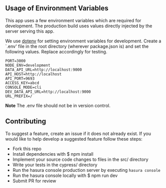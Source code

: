 ## Usage of Environment Variables

This app uses a few environment variables which are required for development. The production build uses values directly injected by the server serving this app.

We use [dotenv](https://github.com/motdotla/dotenv) for setting environment variables for development. Create a `.env' file in the root directory (wherever package.json is) and set the following values. Replace accordingly for testing.

```
PORT=3000
NODE_ENV=development
DATA_API_URL=http://localhost:9000
API_HOST=http://localhost
API_PORT=9693
ACCESS_KEY=abcd
CONSOLE_MODE=cli
DEV_DATA_API_URL=http://localhost:9000
URL_PREFIX=/
```

**Note**
The .env file should not be in version control.

## Contributing

To suggest a feature, create an issue if it does not already exist. If you would like to help develop a suggested feature follow these steps:

- Fork this repo
- Install dependencies with $ npm install
- Implement your source code changes to files in the src/ directory
- Write your tests in the cypress/ directory
- Run the hasura console production server by executing `hasura console`
- Run the hasura console locally with $ npm run dev
- Submit PR for review
